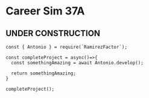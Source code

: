 # Career Sim 37A

## UNDER CONSTRUCTION
```
const { Antonio } = require(`RamirezFactor`);

const completeProject = async()=>{
  const somethingAmazing = await Antonio.develop();

  return somethingAmazing;
}

completeProject();
```
